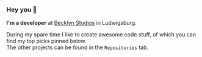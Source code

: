 ### Hey you 👋

**I'm a developer** at [Becklyn Studios](https://www.becklyn.com/) in Ludwigsburg.

During my spare time I like to create awesome code stuff, of which you can find my top picks pinned below.  
The other projects can be found in the `Repositories` tab.
